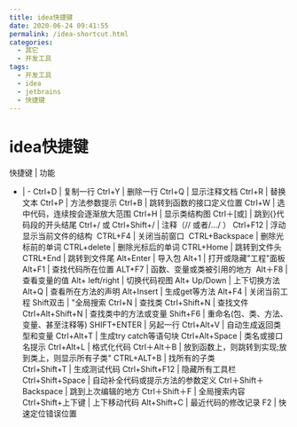 ```yaml
---
title: idea快捷键
date: 2020-06-24 09:41:55
permalink: /idea-shortcut.html
categories: 
  - 其它
  - 开发工具
tags: 
  - 开发工具
  - idea
  - jetbrains
  - 快捷键
---
```


# idea快捷键

快捷键 | 功能
- | -
Ctrl+D | 复制一行
Ctrl+Y | 删除一行
Ctrl+Q | 显示注释文档
Ctrl+R | 替换文本
Ctrl+P | 方法参数提示
Ctrl+B | 跳转到函数的接口定义位置
Ctrl+W | 选中代码，连续按会逐渐放大范围
Ctrl+H | 显示类结构图
Ctrl＋[或] | 跳到{}代码段的开头结尾
Ctrl+/ 或 Ctrl+Shift+/ | 注释（// 或者/*...*/ ）
Ctrl+F12 | 浮动显示当前文件的结构 
CTRL+F4 | 关闭当前窗口 
CTRL+Backspace | 删除光标前的单词
CTRL+delete | 删除光标后的单词
CTRL+Home | 跳转到文件头
CTRL+End | 跳转到文件尾
Alt+Enter | 导入包
Alt+1 | 打开或隐藏"工程"面板
Alt+F1 | 查找代码所在位置
ALT+F7 | 函数、变量或类被引用的地方 
Alt＋F8 | 查看变量的值
Alt+ left/right | 切换代码视图
Alt+ Up/Down | 上下切换方法
Alt+Q | 查看所在方法的声明
Alt+Insert | 生成get等方法
Alt+F4 | 关闭当前工程
Shift双击 | "全局搜索
Ctrl+N | 查找类
Ctrl+Shift+N | 查找文件
Ctrl+Alt+Shift+N | 查找类中的方法或变量
Shift+F6 | 重命名(包、类、方法、变量、甚至注释等)
SHIFT+ENTER | 另起一行
Ctrl+Alt+V | 自动生成返回类型和变量
Ctrl+Alt+T | 生成try catch等语句块
Ctrl+Alt+Space | 类名或接口名提示
Ctrl+Alt+L | 格式化代码
Ctrl＋Alt＋B | 放到函数上，则跳转到实现;放到类上，则显示所有子类"
CTRL+ALT+B | 找所有的子类  	
Ctrl+Shift+T | 生成测试代码
Ctrl+Shift+F12 | 隐藏所有工具栏
Ctrl+Shift+Space | 自动补全代码或提示方法的参数定义
Ctrl＋Shift＋Backspace | 跳到上次编辑的地方
Ctrl＋Shift＋F | 全局搜索内容
Ctrl+Shift+上下键 | 上下移动代码
Alt+Shift+C | 最近代码的修改记录
F2 | 快速定位错误位置
